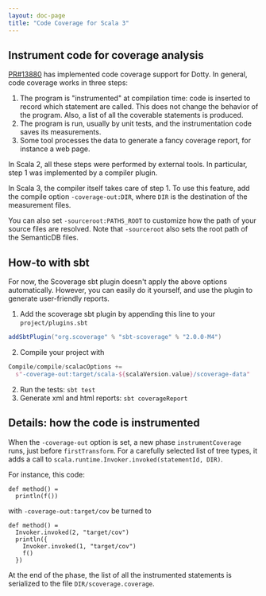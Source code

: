 ```yaml
---
layout: doc-page
title: "Code Coverage for Scala 3"
---
```


## Instrument code for coverage analysis

[PR#13880](https://github.com/lampepfl/dotty/pull/13880) has implemented code coverage support for Dotty.
In general, code coverage works in three steps:
1. The program is "instrumented" at compilation time: code is inserted to record which statement are called. This does not change the behavior of the program. Also, a list of all the coverable statements is produced.
2. The program is run, usually by unit tests, and the instrumentation code saves its measurements.
3. Some tool processes the data to generate a fancy coverage report, for instance a web page.

In Scala 2, all these steps were performed by external tools. In particular, step 1 was implemented by a compiler plugin.

In Scala 3, the compiler itself takes care of step 1. To use this feature, add the compile option `-coverage-out:DIR`, where `DIR` is the destination of the measurement files.

You can also set `-sourceroot:PATHS_ROOT` to customize how the path of your source files are resolved.
Note that `-sourceroot` also sets the root path of the SemanticDB files.

## How-to with sbt

For now, the Scoverage sbt plugin doesn't apply the above options automatically.
However, you can easily do it yourself, and use the plugin to generate user-friendly reports.

1. Add the scoverage sbt plugin by appending this line to your `project/plugins.sbt`
```scala
addSbtPlugin("org.scoverage" % "sbt-scoverage" % "2.0.0-M4")
```

2. Compile your project with
```scala
Compile/compile/scalacOptions +=
  s"-coverage-out:target/scala-${scalaVersion.value}/scoverage-data"
```

2. Run the tests: `sbt test`
3. Generate xml and html reports: `sbt coverageReport`

## Details: how the code is instrumented

When the `-coverage-out` option is set, a new phase `instrumentCoverage` runs, just before `firstTransform`.
For a carefully selected list of tree types, it adds a call to `scala.runtime.Invoker.invoked(statementId, DIR)`.

For instance, this code:
```
def method() =
  println(f())
```

with `-coverage-out:target/cov` be turned to
```
def method() =
  Invoker.invoked(2, "target/cov")
  println({
    Invoker.invoked(1, "target/cov")
    f()
  })
```

At the end of the phase, the list of all the instrumented statements is serialized to the file `DIR/scoverage.coverage`.
